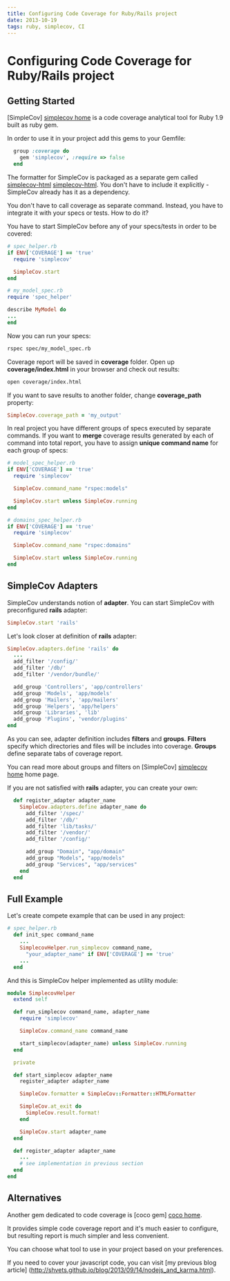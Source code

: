```yaml
---
title: Configuring Code Coverage for Ruby/Rails project
date: 2013-10-19
tags: ruby, simplecov, CI
---
```


# Configuring Code Coverage for Ruby/Rails project

## Getting Started

[SimpleCov] [simplecov home] is a code coverage analytical tool for Ruby 1.9 built as ruby gem.

In order to use it in your project add this gems to your Gemfile:

```ruby
  group :coverage do
    gem 'simplecov', :require => false
  end
```

The formatter for SimpleCov is packaged as a separate gem called [simplecov-html] [simplecov-html].
You don't have to include it explicitly - SimpleCov already has it as a dependency.

You don't have to call coverage as separate command. Instead, you have to integrate it with your specs or tests.
How to do it?

You have to start SimpleCov before any of your specs/tests in order to be covered:

```ruby
# spec_helper.rb
if ENV['COVERAGE'] == 'true'
  require 'simplecov'

  SimpleCov.start
end
```

```ruby
# my_model_spec.rb
require 'spec_helper'

describe MyModel do
...
end
```
Now you can run your specs:

```bash
rspec spec/my_model_spec.rb
```

Coverage report will be saved in **coverage** folder. Open up **coverage/index.html** in your browser
and check out results:

```bash
open coverage/index.html
```

If you want to save results to another folder, change **coverage_path** property:

```ruby
SimpleCov.coverage_path = 'my_output'
```

In real project you have different groups of specs executed by separate commands. If you want to **merge**
coverage results generated by each of command into total report, you have to assign **unique command name**
for each group of specs:

```ruby
# model_spec_helper.rb
if ENV['COVERAGE'] == 'true'
  require 'simplecov'

  SimpleCov.command_name "rspec:models"

  SimpleCov.start unless SimpleCov.running
end
```

```ruby
# domains_spec_helper.rb
if ENV['COVERAGE'] == 'true'
  require 'simplecov'

  SimpleCov.command_name "rspec:domains"

  SimpleCov.start unless SimpleCov.running
end
```

## SimpleCov Adapters

SimpleCov understands notion of **adapter**. You can start SimpleCov with preconfigured **rails** adapter:

```ruby
SimpleCov.start 'rails'
```

Let's look closer at definition of **rails** adapter:

```ruby
SimpleCov.adapters.define 'rails' do
  ...
  add_filter '/config/'
  add_filter '/db/'
  add_filter '/vendor/bundle/'

  add_group 'Controllers', 'app/controllers'
  add_group 'Models', 'app/models'
  add_group 'Mailers', 'app/mailers'
  add_group 'Helpers', 'app/helpers'
  add_group 'Libraries', 'lib'
  add_group 'Plugins', 'vendor/plugins'
end
```

As you can see, adapter definition includes **filters** and **groups**. **Filters** specify which directories
and files will be includes into coverage. **Groups** define separate tabs of coverage report.

You can read more about groups and filters on [SimpleCov] [simplecov home] home page.

If you are not satisfied with **rails** adapter, you can create your own:

```ruby
  def register_adapter adapter_name
    SimpleCov.adapters.define adapter_name do
      add_filter '/spec/'
      add_filter '/db/'
      add_filter 'lib/tasks/'
      add_filter '/vendor/'
      add_filter '/config/'

      add_group "Domain", "app/domain"
      add_group "Models", "app/models"
      add_group "Services", "app/services"
    end
  end
```

## Full Example

Let's create compete example that can be used in any project:

```ruby
# spec_helper.rb
  def init_spec command_name
    ...
    SimplecovHelper.run_simplecov command_name,
      "your_adapter_name" if ENV['COVERAGE'] == 'true'
    ...
  end
```

And this is SimpleCov helper implemented as utility module:

```ruby
module SimplecovHelper
  extend self

  def run_simplecov command_name, adapter_name
    require 'simplecov'

    SimpleCov.command_name command_name

    start_simplecov(adapter_name) unless SimpleCov.running
  end

  private

  def start_simplecov adapter_name
    register_adapter adapter_name

    SimpleCov.formatter = SimpleCov::Formatter::HTMLFormatter

    SimpleCov.at_exit do
      SimpleCov.result.format!
    end

    SimpleCov.start adapter_name
  end

  def register_adapter adapter_name
    ...
    # see implementation in previous section
  end
end
```

## Alternatives

Another gem dedicated to code coverage is [coco gem] [coco home].

It provides simple code coverage report and it's much easier to configure, but resulting report is
much simpler and less convenient.

You can choose what tool to use in your project based on your preferences.

If you need to cover your javascript code, you can visit [my previous blog article]
(http://shvets.github.io/blog/2013/09/14/nodejs_and_karma.html).

[simplecov home]: https://github.com/colszowka/simplecov
[simplecov-html]: https://github.com/colszowka/simplecov-html
[coco home]: http://lkdjiin.github.io/coco/